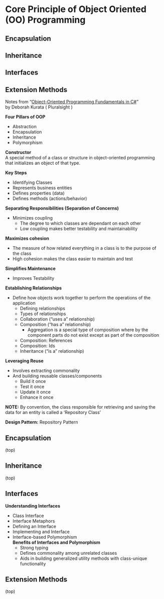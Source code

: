 # Core Principle of Object Oriented (OO) Programming  
## Encapsulation  
## Inheritance  
## Interfaces  
## Extension Methods  
  
Notes from “[Object-Oriented Programming Fundamentals in C#](https://app.pluralsight.com/library/courses/object-oriented-programming-fundamentals-csharp/table-of-contents)”   
by Deborah Kurata ( Pluralsight )  
  
__Four Pillars of OOP__  
  - Abstraction
  - Encapsulation
  - Inheritance
  - Polymorphism
  
__Constructor__  
A special method of a class or structure in object-oriented programming that initializes an object of that type.  
  
__Key Steps__  
  - Identifying Classes
  - Represents business entities
  - Defines properties (data)
  - Defines methods (actions/behavior)  
  
__Separating Responsibilities (Separation of Concerns)__
  - Minimizes coupling  
    - The degree to which classes are dependant on each other  
    - Low coupling makes better testability and maintainability  

__Maximizes cohesion__
  - The measure of how related everything in a class is to the purpose of the class
  - High cohesion makes the class easier to maintain and test  

__Simplifies Maintenance__
  - Improves Testability  

__Establishing Relationships__  
  - Define how objects work together to perform the operations of the application  
    - Defining relationships  
    - Types of relationships  
    - Collaboration (“uses a” relationship)  
    - Composition (“has a” relationship)
      - Aggregation is a special type of composition where by the component parts do not exist except as part of the composition  
    - Composition: References
    - Composition: Ids
    - Inheritance (“is a” relationship)

__Leveraging Reuse__
  - Involves extracting commonality
  - And building reusable classes/components
    - Build it once
    - Test it once
    - Update it once
    - Enhance it once

__NOTE:__ By convention, the class responsible for retrieving and saving the data for an entity is called a ‘Repository Class’

__Design Pattern:__ Repository Pattern




## Encapsulation
(top)


## Inheritance 
(top)


## Interfaces
__Understanding Interfaces__  
- Class Interface
- Interface Metaphors
- Defining an Interface
- Implementing and Interface
- Interface-based Polymorphism  
 __Benefits of Interfaces and Polymorphism__  
   - Strong typing
   - Defines commonality among unrelated classes
   - Aids in building generalized utility methods with class-unique functionality


## Extension Methods
(top)

